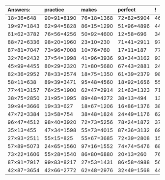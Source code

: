 | Answers: | practice | makes | perfect | ! |
| :--- | :--- | :--- | :--- | :--- |
| 18×36=648 | 90×91=8190 | 76×18=1368 | 72×82=5904 | 46×76=3496 | 
| 19×97=1843 | 62×94=5828 | 86×15=1290 | 51×96=4896 | 44×70=3080 | 
| 61×62=3782 | 76×56=4256 | 50×92=4600 | 12×58=696 | 34×51=1734 | 
| 88×72=6336 | 98×20=1960 | 23×10=230 | 71×41=2911 | 97×53=5141 | 
| 87×81=7047 | 73×96=7008 | 10×76=760 | 17×11=187 | 77×98=7546 | 
| 32×76=2432 | 37×54=1998 | 41×96=3936 | 93×34=3162 | 93×62=5766 | 
| 45×99=4455 | 80×29=2320 | 71×80=5680 | 67×43=2881 | 24×29=696 | 
| 82×36=2952 | 78×33=2574 | 18×75=1350 | 61×39=2379 | 98×94=9212 | 
| 58×11=638 | 89×39=3471 | 95×48=4560 | 18×92=1656 | 55×27=1485 | 
| 77×41=3157 | 76×25=1900 | 62×47=2914 | 21×63=1323 | 71×25=1775 | 
| 38×75=2850 | 21×95=1995 | 89×48=4272 | 38×13=494 | 13×58=754 | 
| 39×94=3666 | 19×33=627 | 18×67=1206 | 16×86=1376 | 38×35=1330 | 
| 47×72=3384 | 13×58=754 | 38×48=1824 | 24×49=1176 | 62×81=5022 | 
| 96×47=4512 | 98×40=3920 | 72×73=5256 | 78×24=1872 | 37×21=777 | 
| 35×13=455 | 47×34=1598 | 55×73=4015 | 87×36=3132 | 69×75=5175 | 
| 27×93=2511 | 55×15=825 | 55×67=3685 | 72×39=2808 | 15×45=675 | 
| 57×89=5073 | 24×65=1560 | 97×16=1552 | 74×74=5476 | 68×55=3740 | 
| 73×22=1606 | 55×28=1540 | 86×80=6880 | 20×13=260 | 76×94=7144 | 
| 87×91=7917 | 99×83=8217 | 27×53=1431 | 86×58=4988 | 56×81=4536 | 
| 42×87=3654 | 42×66=2772 | 62×48=2976 | 32×49=1568 | 44×46=2024 | 
